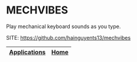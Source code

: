 # MECHVIBES
 
 Play mechanical keyboard sounds as you type.
 
 SITE: https://github.com/hainguyents13/mechvibes

 | [Applications](https://portable-linux-apps.github.io/apps.html) | [Home](https://portable-linux-apps.github.io)
 | --- | --- |
